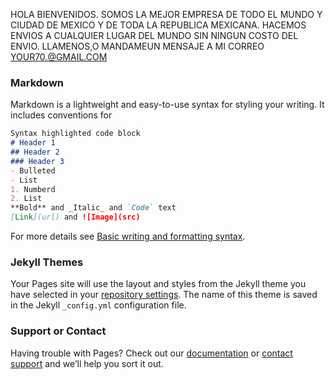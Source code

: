 HOLA BIENVENIDOS.
SOMOS LA MEJOR EMPRESA DE TODO EL MUNDO Y CIUDAD DE MEXICO Y DE TODA LA REPUBLICA MEXICANA.
HACEMOS ENVIOS A CUALQUIER LUGAR DEL MUNDO SIN NINGUN COSTO DEL ENVIO.
LLAMENOS,O MANDAMEUN MENSAJE A MI CORREO YOUR70.@GMAIL.COM
### Markdown
Markdown is a lightweight and easy-to-use syntax for styling your writing. It includes conventions for
```markdown
Syntax highlighted code block
# Header 1
## Header 2
### Header 3
- Bulleted
- List
1. Numberd
2. List
**Bold** and _Italic_ and `Code` text
[Link](url) and ![Image](src)
```
For more details see [Basic writing and formatting syntax](https://docs.github.com/en/github/writing-on-github/getting-started-with-writing-and-formatting-on-github/basic-writing-and-formatting-syntax).
### Jekyll Themes
Your Pages site will use the layout and styles from the Jekyll theme you have selected in your [repository settings](https://github.com/your70/your70.github.io/settings/pages). The name of this theme is saved in the Jekyll `_config.yml` configuration file.
### Support or Contact

Having trouble with Pages? Check out our [documentation](https://docs.github.com/categories/github-pages-basics/) or [contact support](https://support.github.com/contact) and we’ll help you sort it out.
